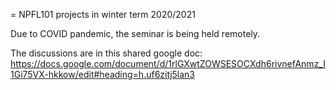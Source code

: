 = NPFL101 projects in winter term 2020/2021

Due to COVID pandemic, the seminar is being held remotely.

The discussions are in this shared google doc:
  https://docs.google.com/document/d/1rlGXwtZOWSESOCXdh6rivnefAnmz_I1Gi75VX-hkkow/edit#heading=h.uf6zitj5lan3
